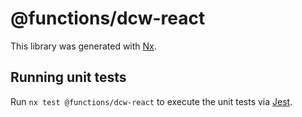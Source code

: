 # @functions/dcw-react

This library was generated with [Nx](https://nx.dev).

## Running unit tests

Run `nx test @functions/dcw-react` to execute the unit tests via [Jest](https://jestjs.io).

